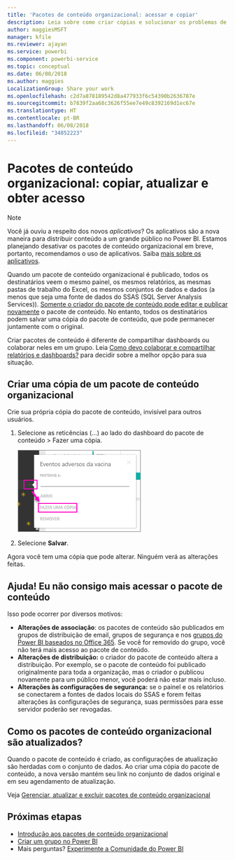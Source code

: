 ```yaml
---
title: 'Pacotes de conteúdo organizacional: acessar e copiar'
description: Leia sobre como criar cópias e solucionar os problemas de acesso aos pacotes de conteúdo organizacional no Power BI
author: maggiesMSFT
manager: kfile
ms.reviewer: ajayan
ms.service: powerbi
ms.component: powerbi-service
ms.topic: conceptual
ms.date: 06/08/2018
ms.author: maggies
LocalizationGroup: Share your work
ms.openlocfilehash: c2d7a878189542d8a477933f6c54390b2636787e
ms.sourcegitcommit: b7839f2aa68c3626f55ee7e49c8392169d1ec67e
ms.translationtype: HT
ms.contentlocale: pt-BR
ms.lasthandoff: 06/08/2018
ms.locfileid: "34852223"
---
```

# <a name="organizational-content-packs-copy-refresh-and-get-access"></a>Pacotes de conteúdo organizacional: copiar, atualizar e obter acesso
> [!NOTE]
> Você já ouviu a respeito dos novos *aplicativos*? Os aplicativos são a nova maneira para distribuir conteúdo a um grande público no Power BI. Estamos planejando desativar os pacotes de conteúdo organizacional em breve, portanto, recomendamos o uso de aplicativos. Saiba [mais sobre os aplicativos](service-install-use-apps.md).
> 
> 

Quando um pacote de conteúdo organizacional é publicado, todos os destinatários veem o mesmo painel, os mesmos relatórios, as mesmas pastas de trabalho do Excel, os mesmos conjuntos de dados e dados (a menos que seja uma fonte de dados do SSAS (SQL Server Analysis Services)).  [Somente o criador do pacote de conteúdo pode editar e publicar novamente](service-organizational-content-pack-manage-update-delete.md) o pacote de conteúdo.  No entanto, todos os destinatários podem salvar uma cópia do pacote de conteúdo, que pode permanecer juntamente com o original.

Criar pacotes de conteúdo é diferente de compartilhar dashboards ou colaborar neles em um grupo. Leia [Como devo colaborar e compartilhar relatórios e dashboards?](service-how-to-collaborate-distribute-dashboards-reports.md) para decidir sobre a melhor opção para sua situação.

## <a name="create-a-copy-of-an-organizational-content-pack"></a>Criar uma cópia de um pacote de conteúdo organizacional
Crie sua própria cópia do pacote de conteúdo, invisível para outros usuários.

1. Selecione as reticências (...) ao lado do dashboard do pacote de conteúdo > Fazer uma cópia.
   
    ![](media/service-organizational-content-pack-copy-refresh-access/power-bi-create-copy-organizational-content-pack.png)
2. Selecione **Salvar**.  

Agora você tem uma cópia que pode alterar. Ninguém verá as alterações feitas.

## <a name="help--i-can-no-longer-access-the-content-pack"></a>Ajuda!  Eu não consigo mais acessar o pacote de conteúdo
Isso pode ocorrer por diversos motivos:

* **Alterações de associação**: os pacotes de conteúdo são publicados em grupos de distribuição de email, grupos de segurança e nos [grupos do Power BI baseados no Office 365](https://support.office.com/article/Create-a-group-in-Office-365-7124dc4c-1de9-40d4-b096-e8add19209e9).  Se você for removido do grupo, você não terá mais acesso ao pacote de conteúdo.
* **Alterações de distribuição:** o criador do pacote de conteúdo altera a distribuição. Por exemplo, se o pacote de conteúdo foi publicado originalmente para toda a organização, mas o criador o publicou novamente para um público menor, você poderá não estar mais incluso.
* **Alterações às configurações de segurança:** se o painel e os relatórios se conectarem a fontes de dados locais do SSAS e forem feitas alterações às configurações de segurança, suas permissões para esse servidor poderão ser revogadas.

## <a name="how-are-organizational-content-packs-refreshed"></a>Como os pacotes de conteúdo organizacional são atualizados?
Quando o pacote de conteúdo é criado, as configurações de atualização são herdadas com o conjunto de dados.  Ao criar uma cópia do pacote de conteúdo, a nova versão mantém seu link no conjunto de dados original e em seu agendamento de atualização. 

Veja [Gerenciar, atualizar e excluir pacotes de conteúdo organizacional](service-organizational-content-pack-manage-update-delete.md)

## <a name="next-steps"></a>Próximas etapas
* [Introdução aos pacotes de conteúdo organizacional](service-organizational-content-pack-introduction.md)
* [Criar um grupo no Power BI](service-create-distribute-apps.md)
* Mais perguntas? [Experimente a Comunidade do Power BI](http://community.powerbi.com/)

